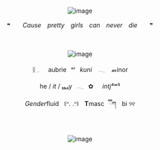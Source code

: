 <div align="center">

![image](https://github.com/user-attachments/assets/993ba80d-64d9-431e-8e5b-3c5fb5cc3f6c)


❝　　*Cause　pretty　girls　can　never　die*　　❞

<div align="center">　

<div align="center">

![image](https://github.com/user-attachments/assets/9935d45a-5fe2-41ec-b31d-bafa1a20c590)

<div align="center"> 

  ᛝ 𓈒⠀⠀aubrie⠀ᵒʳ⠀*kuni*⠀ 𓂃 ⠀𝓂inor
<div align="center">
  
he / *it* / **ₜₕ**ₑy⠀𓂃⠀✿⠀⠀*intj*⁴ʷ⁵
<div align="center"> 
  
  *Gender*fluid      ꒰ᐢ. .ᐢ꒱      **T**masc⠀ྀིཀ      bi ୨୧

<div align="center">　
<div align="center">

![image](https://github.com/user-attachments/assets/9175fcb3-6bef-47e3-a567-79b213928610)





